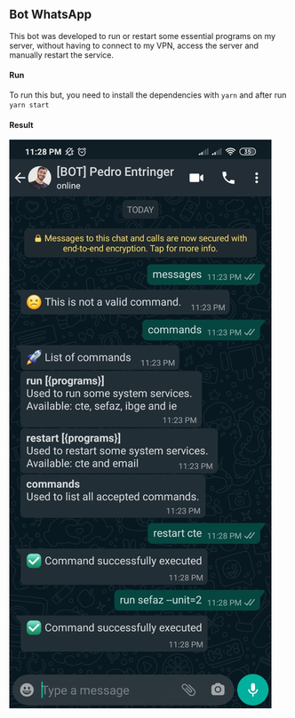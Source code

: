 ## Bot WhatsApp
This bot was developed to run or restart some essential programs on my server, without having to connect to my VPN, access the server and manually restart the service.

#### Run
To run this but, you need to install the dependencies with ```yarn``` and after run ``` yarn start```

#### Result
![Result](/images/bot.jpeg)